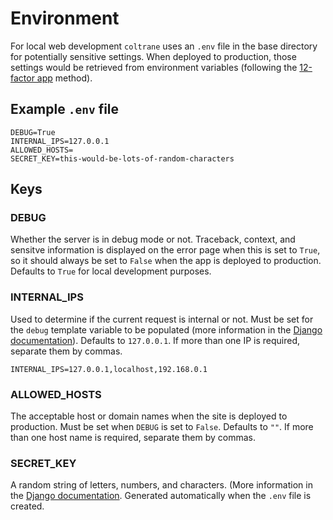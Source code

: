 # Environment

For local web development `coltrane` uses an `.env` file in the base directory for potentially sensitive settings. When deployed to production, those settings would be retrieved from environment variables (following the [12-factor app](https://12factor.net/config) method).

## Example `.env` file

```shell
DEBUG=True
INTERNAL_IPS=127.0.0.1
ALLOWED_HOSTS=
SECRET_KEY=this-would-be-lots-of-random-characters
```

## Keys

### DEBUG

Whether the server is in debug mode or not. Traceback, context, and sensitve information is displayed on the error page when this is set to `True`, so it should always be set to `False` when the app is deployed to production. Defaults to `True` for local development purposes.

### INTERNAL_IPS

Used to determine if the current request is internal or not. Must be set for the `debug` template variable to be populated (more information in the [Django documentation](https://docs.djangoproject.com/en/stable/ref/settings/#internal-ips)). Defaults to `127.0.0.1`. If more than one IP is required, separate them by commas.

```shell
INTERNAL_IPS=127.0.0.1,localhost,192.168.0.1
```

### ALLOWED_HOSTS

The acceptable host or domain names when the site is deployed to production. Must be set when `DEBUG` is set to `False`. Defaults to `""`. If more than one host name is required, separate them by commas.

### SECRET_KEY

A random string of letters, numbers, and characters. (More information in the [Django documentation](https://docs.djangoproject.com/en/stable/ref/settings/#std:setting-SECRET_KEY). Generated automatically when the `.env` file is created.
